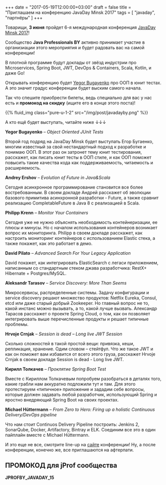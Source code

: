 
+++
date = "2017-05-19T12:00:00+03:00"
draft = false
title = "Приглашаем на конференцию JavaDay Minsk 2017"
tags = [
    "javaday",
    "партнёры"
]
+++

Товарищи, **3 июня** пройдет 6-я международная конференция [JavaDay Minsk 2017](http://javaday.by)!

Сообщество **Java Professionals BY** активно принимает участие в организиации этого мероприятия и будет радовать вас на
самой конференции!

В плотной программе будут доклады от звёзд индустрии про Microservices, Spring Boot, JWT, DevOps & Containers, Scala, 
Kotlin, и даже Go! 

Открывать конференцию будет [Yegor Bugayenko](http://yegor256.com) про ООП в юнит тестах. А это значит градус конференции 
будет выским самого начала.

Так что спешите приобрести билеты, ведь специально для вас у нас есть и **промокод на скидку** (ищите его в конце этого поста)! 

{{% fluid_img class="pure-u-1-2" src="/img/post/javadayby.png" %}}

А кто ещё будет выступать, читайте ниже ↓↓↓

<!--more-->

**Yegor Bugayenko** – _Object Oriented JUnit Tests_

Второй год подряд на JavaDay Minsk будет выступать Егор Бугаенко, многим известный за свой нестандартный подход к разработке и понимаю ООП. В этот раз он затронет тему юнит тестирования, расскажет, как писать юнит тесты в ООП стиле, и как ООП поможет повысить такие качества кода как поддерживаемость, читаемость и расширяемость.

**Andrey Ershov** – _Evolution of Future in Java&Scala_

Сегодня асинхронное программирование становится все более востребованным. В своем докладе Андрей расскажет об эволюции базового примитива асинхронной разработки - Future, а также сравнит реализацию CompletableFuture в Java 8 с реализацией в Scala.

**Philipp Krenn** – _Monitor Your Containers_

Сегодня уже не нужно объяснять необходимость контейнеризации, ее плюсы и минусы. Но с началом использования контейнеров возникает вопрос их мониторинга. Philipp в своем докладе расскажет, как настроить мониторинг контейнеров с использованием Elastic стека, а также покажет, как это работает в демо.

**David Pilato** – _Advanced Search For Your Legacy Application_

David покажет, как интегрировать ElasticSearch с легаси приложением, написанным со стандартным стеком джава разработчика: RestX+ Hibernate + Postgres/MySQL.

**Aleksandr Tarasov** – _Service Discovery: More Than Seems_

Микросервисы, распределенные системы. Задачу конфигурации и service discovery решают множество продуктов: Netflix Eureka, Consul, etcd или даже старый добрый Zookeeper. Но главный вопрос не то, какой инстанс можно вызывать, а то, какой лучше вызвать. Александр Тарасов расскажет о проекте Spring Cloud, о том, как он позволяет интегрировать выше перечисленные продукты и решает типичные проблемы.

**Hrvoje Crnjak** – _Session is dead – Long live JWT Session_

Сколько сложностей в такой простой вещи: привязка, кеши, репликация, хранение. Одим словом – стейтфул. Что же такое JWT и как он поможет вам избавится от всего этого груза, расскажет Hrvoje Crnjak в своем докладе Session is dead - Long live JWT.

**Кирилл Толкачев** – _Проклятие Spring Boot Test_

Вместе с Кириллом Толкачевым попробуем разобраться в деталях того, какие грабли нам аккуратно подложили тут и там. Для этого протестируем «типичное» приложение и зададим себе вопросы, которые должен задавать любой разработчик, использующий Spring и яростно внедряющий Spring Boot на своих проектах.

**Michael Hüttermann** – _From Zero to Hero: Firing up a holistic Continuous Delivery/DevOps pipeline_

Что нам стоит Continuos Delivery Pipeline построить: Jenkins 2, SonarQube, Docker, Artifactory, Bintray и ELK. Соединим все это в один пайплайн вместе с Michael Hüttermann.


И это еще не все, смотрите line-up на [сайте](http://javaday.by) конференции! Ну, а после конференции, конечно же, все приглашаются на афтерпати.

## ПРОМОКОД для jProf сообщества 

**JPROFBY_JAVADAY_15**

